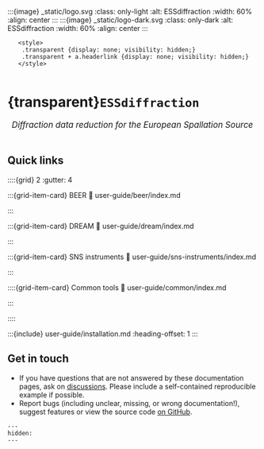 :::{image} _static/logo.svg
:class: only-light
:alt: ESSdiffraction
:width: 60%
:align: center
:::
:::{image} _static/logo-dark.svg
:class: only-dark
:alt: ESSdiffraction
:width: 60%
:align: center
:::

```{raw} html
   <style>
    .transparent {display: none; visibility: hidden;}
    .transparent + a.headerlink {display: none; visibility: hidden;}
   </style>
```

```{role} transparent
```

# {transparent}`ESSdiffraction`

<div style="font-size:1.2em;font-style:italic;color:var(--pst-color-text-muted);text-align:center;">
  Diffraction data reduction for the European Spallation Source
  </br></br>
</div>

## Quick links

::::{grid} 2
:gutter: 4

:::{grid-item-card} BEER
:link: user-guide/beer/index.md

:::

:::{grid-item-card} DREAM
:link: user-guide/dream/index.md

:::

:::{grid-item-card} SNS instruments
:link: user-guide/sns-instruments/index.md

:::

::::{grid-item-card} Common tools
:link: user-guide/common/index.md

:::

::::

:::{include} user-guide/installation.md
:heading-offset: 1
:::

## Get in touch

- If you have questions that are not answered by these documentation pages, ask on [discussions](https://github.com/scipp/essdiffraction/discussions). Please include a self-contained reproducible example if possible.
- Report bugs (including unclear, missing, or wrong documentation!), suggest features or view the source code [on GitHub](https://github.com/scipp/essdiffraction).

```{toctree}
---
hidden:
---

```
